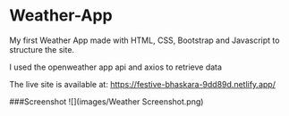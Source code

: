 # Weather-App

My first Weather App made with HTML,  CSS, Bootstrap and Javascript to structure the site.

I used the openweather app api and axios to retrieve data 

The live site is available at: https://festive-bhaskara-9dd89d.netlify.app/

###Screenshot
![](images/Weather Screenshot.png)

